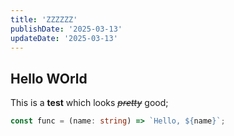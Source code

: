 ```yaml
---
title: 'ZZZZZZ'
publishDate: '2025-03-13'
updateDate: '2025-03-13'
---
```


## Hello WOrld

This is a **test** which looks ~~_pretty_~~ good;

```typescript
const func = (name: string) => `Hello, ${name}`;
```
